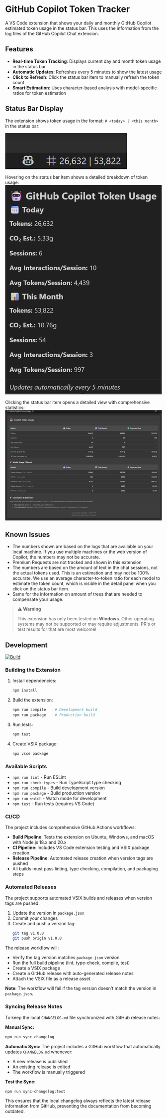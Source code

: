 # GitHub Copilot Token Tracker

A VS Code extension that shows your daily and monthly GitHub Copilot estimated token usage in the status bar. This uses the information from the log files of the GitHub Copilot Chat extension.

## Features

- **Real-time Token Tracking**: Displays current day and month token usage in the status bar
- **Automatic Updates**: Refreshes every 5 minutes to show the latest usage
- **Click to Refresh**: Click the status bar item to manually refresh the token count
- **Smart Estimation**: Uses character-based analysis with model-specific ratios for token estimation

## Status Bar Display

The extension shows token usage in the format: `# <today> | <this month>` in the status bar:

![Status Bar Display](docs/images/01%20Toolbar%20info.png)  

Hovering on the status bar item shows a detailed breakdown of token usage:
![Hover Details](docs/images/02%20Popup.png)

Clicking the status bar item opens a detailed view with comprehensive statistics:
![Detailed View](docs/images/03%20Detail%20panel.png)


## Known Issues

- The numbers shown are based on the logs that are available on your local machine. If you use multiple machines or the web version of Copilot, the numbers may not be accurate.
- Premium Requests are not tracked and shown in this extension
- The numbers are based on the amount of text in the chat sessions, not the actual tokens used. This is an estimation and may not be 100% accurate. We use an average character-to-token ratio for each model to estimate the token count, which is visible in the detail panel when you click on the status bar item.
- Same for the information on amount of trees that are needed to compensate your usage.

> **⚠️ Warning**
>
> This extension has only been tested on **Windows**. Other operating systems may not be supported or may require adjustments. PR's or test results for that are most welcome!

## Development

[![Build](https://github.com/rajbos/github-copilot-token-usage/actions/workflows/build.yml/badge.svg)](https://github.com/rajbos/github-copilot-token-usage/actions/workflows/build.yml)

### Building the Extension

1. Install dependencies:
   ```bash
   npm install
   ```

2. Build the extension:
   ```bash
   npm run compile    # Development build
   npm run package    # Production build
   ```

3. Run tests:
   ```bash
   npm test
   ```

4. Create VSIX package:
   ```bash
   npx vsce package
   ```

### Available Scripts

- `npm run lint` - Run ESLint
- `npm run check-types` - Run TypeScript type checking
- `npm run compile` - Build development version
- `npm run package` - Build production version
- `npm run watch` - Watch mode for development
- `npm test` - Run tests (requires VS Code)

### CI/CD

The project includes comprehensive GitHub Actions workflows:

- **Build Pipeline**: Tests the extension on Ubuntu, Windows, and macOS with Node.js 18.x and 20.x
- **CI Pipeline**: Includes VS Code extension testing and VSIX package creation
- **Release Pipeline**: Automated release creation when version tags are pushed
- All builds must pass linting, type checking, compilation, and packaging steps

### Automated Releases

The project supports automated VSIX builds and releases when version tags are pushed:

1. Update the version in `package.json`
2. Commit your changes
3. Create and push a version tag:
   ```bash
   git tag v1.0.0
   git push origin v1.0.0
   ```

The release workflow will:
- Verify the tag version matches `package.json` version
- Run the full build pipeline (lint, type-check, compile, test)
- Create a VSIX package
- Create a GitHub release with auto-generated release notes
- Attach the VSIX file as a release asset

**Note**: The workflow will fail if the tag version doesn't match the version in `package.json`.

### Syncing Release Notes

To keep the local `CHANGELOG.md` file synchronized with GitHub release notes:

**Manual Sync:**
```bash
npm run sync-changelog
```

**Automatic Sync:**
The project includes a GitHub workflow that automatically updates `CHANGELOG.md` whenever:
- A new release is published
- An existing release is edited
- The workflow is manually triggered

**Test the Sync:**
```bash
npm run sync-changelog:test
```

This ensures that the local changelog always reflects the latest release information from GitHub, preventing the documentation from becoming outdated.

